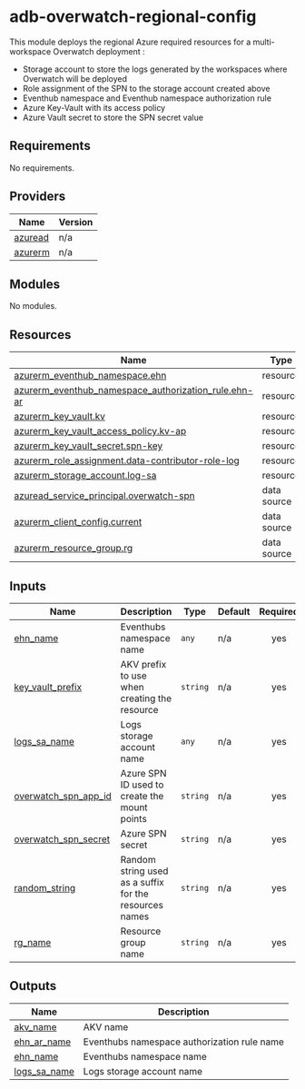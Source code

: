 # adb-overwatch-regional-config

This module deploys the regional Azure required resources for a multi-workspace Overwatch deployment :
- Storage account to store the logs generated by the workspaces where Overwatch will be deployed
- Role assignment of the SPN to the storage account created above
- Eventhub namespace and Eventhub namespace authorization rule
- Azure Key-Vault with its access policy
- Azure Vault secret to store the SPN secret value

<!-- BEGIN_TF_DOCS -->
## Requirements

No requirements.

## Providers

| Name | Version |
|------|---------|
| <a name="provider_azuread"></a> [azuread](#provider\_azuread) | n/a |
| <a name="provider_azurerm"></a> [azurerm](#provider\_azurerm) | n/a |

## Modules

No modules.

## Resources

| Name | Type |
|------|------|
| [azurerm_eventhub_namespace.ehn](https://registry.terraform.io/providers/hashicorp/azurerm/latest/docs/resources/eventhub_namespace) | resource |
| [azurerm_eventhub_namespace_authorization_rule.ehn-ar](https://registry.terraform.io/providers/hashicorp/azurerm/latest/docs/resources/eventhub_namespace_authorization_rule) | resource |
| [azurerm_key_vault.kv](https://registry.terraform.io/providers/hashicorp/azurerm/latest/docs/resources/key_vault) | resource |
| [azurerm_key_vault_access_policy.kv-ap](https://registry.terraform.io/providers/hashicorp/azurerm/latest/docs/resources/key_vault_access_policy) | resource |
| [azurerm_key_vault_secret.spn-key](https://registry.terraform.io/providers/hashicorp/azurerm/latest/docs/resources/key_vault_secret) | resource |
| [azurerm_role_assignment.data-contributor-role-log](https://registry.terraform.io/providers/hashicorp/azurerm/latest/docs/resources/role_assignment) | resource |
| [azurerm_storage_account.log-sa](https://registry.terraform.io/providers/hashicorp/azurerm/latest/docs/resources/storage_account) | resource |
| [azuread_service_principal.overwatch-spn](https://registry.terraform.io/providers/hashicorp/azuread/latest/docs/data-sources/service_principal) | data source |
| [azurerm_client_config.current](https://registry.terraform.io/providers/hashicorp/azurerm/latest/docs/data-sources/client_config) | data source |
| [azurerm_resource_group.rg](https://registry.terraform.io/providers/hashicorp/azurerm/latest/docs/data-sources/resource_group) | data source |

## Inputs

| Name | Description | Type | Default | Required |
|------|-------------|------|---------|:--------:|
| <a name="input_ehn_name"></a> [ehn\_name](#input\_ehn\_name) | Eventhubs namespace name | `any` | n/a | yes |
| <a name="input_key_vault_prefix"></a> [key\_vault\_prefix](#input\_key\_vault\_prefix) | AKV prefix to use when creating the resource | `string` | n/a | yes |
| <a name="input_logs_sa_name"></a> [logs\_sa\_name](#input\_logs\_sa\_name) | Logs storage account name | `any` | n/a | yes |
| <a name="input_overwatch_spn_app_id"></a> [overwatch\_spn\_app\_id](#input\_overwatch\_spn\_app\_id) | Azure SPN ID used to create the mount points | `string` | n/a | yes |
| <a name="input_overwatch_spn_secret"></a> [overwatch\_spn\_secret](#input\_overwatch\_spn\_secret) | Azure SPN secret | `string` | n/a | yes |
| <a name="input_random_string"></a> [random\_string](#input\_random\_string) | Random string used as a suffix for the resources names | `string` | n/a | yes |
| <a name="input_rg_name"></a> [rg\_name](#input\_rg\_name) | Resource group name | `string` | n/a | yes |

## Outputs

| Name | Description |
|------|-------------|
| <a name="output_akv_name"></a> [akv\_name](#output\_akv\_name) | AKV name |
| <a name="output_ehn_ar_name"></a> [ehn\_ar\_name](#output\_ehn\_ar\_name) | Eventhubs namespace authorization rule name |
| <a name="output_ehn_name"></a> [ehn\_name](#output\_ehn\_name) | Eventhubs namespace name |
| <a name="output_logs_sa_name"></a> [logs\_sa\_name](#output\_logs\_sa\_name) | Logs storage account name |
<!-- END_TF_DOCS -->